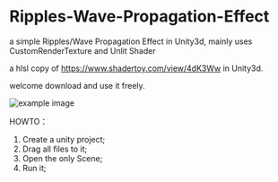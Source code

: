 # Ripples-Wave-Propagation-Effect
a simple Ripples/Wave Propagation Effect in Unity3d, mainly uses CustomRenderTexture and Unlit Shader

a hlsl copy of https://www.shadertoy.com/view/4dK3Ww in Unity3d.

welcome download and use it freely.

![example image](https://www.notion.so/Motse-2020-5-18-0956d757e66e480f80ce43ccace19453#3bf30bf4f06f46beb7793554a1d0d59a)

HOWTO：
1. Create a unity project;
2. Drag all files to it;
3. Open the only Scene;
4. Run it;
